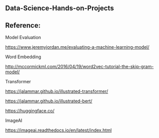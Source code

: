 ## Data-Science-Hands-on-Projects

## Reference:

Model Evaluation

https://www.jeremyjordan.me/evaluating-a-machine-learning-model/

Word Embedding

http://mccormickml.com/2016/04/19/word2vec-tutorial-the-skip-gram-model/

Transformer

https://jalammar.github.io/illustrated-transformer/

https://jalammar.github.io/illustrated-bert/

https://huggingface.co/

ImageAI

https://imageai.readthedocs.io/en/latest/index.html
